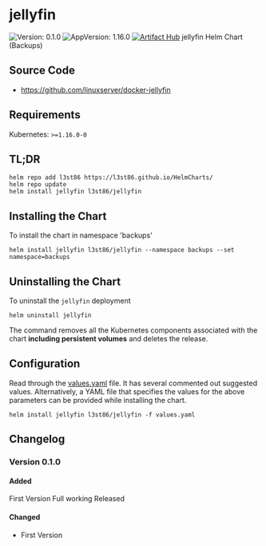 # jellyfin

![Version: 0.1.0](https://img.shields.io/badge/Version-0.1.0-informational?style=flat-square) ![AppVersion: 1.16.0](https://img.shields.io/badge/AppVersion-1.16.0-informational?style=flat-square)
[![Artifact Hub](https://img.shields.io/endpoint?url=https://artifacthub.io/badge/repository/helm-l3st86)](https://artifacthub.io/packages/search?repo=helm-l3st86)
jellyfin Helm Chart (Backups)

## Source Code

* <https://github.com/linuxserver/docker-jellyfin>

## Requirements

Kubernetes: `>=1.16.0-0`

## TL;DR

```console
helm repo add l3st86 https://l3st86.github.io/HelmCharts/
helm repo update
helm install jellyfin l3st86/jellyfin
```

## Installing the Chart

To install the chart in namespace 'backups'
```console
helm install jellyfin l3st86/jellyfin --namespace backups --set namespace=backups
```

## Uninstalling the Chart

To uninstall the `jellyfin` deployment

```console
helm uninstall jellyfin
```

The command removes all the Kubernetes components associated with the chart **including persistent volumes** and deletes the release.

## Configuration

Read through the [values.yaml](./values.yaml) file. It has several commented out suggested values.
Alternatively, a YAML file that specifies the values for the above parameters can be provided while installing the chart.

```console
helm install jellyfin l3st86/jellyfin -f values.yaml
```

## Changelog

### Version 0.1.0

#### Added

First Version Full working Released

#### Changed

* First Version
